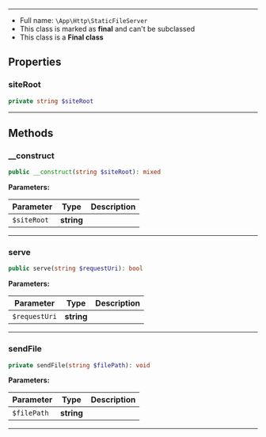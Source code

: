 
***

* Full name: `\App\Http\StaticFileServer`
* This class is marked as **final** and can't be subclassed
* This class is a **Final class**

## Properties

### siteRoot

```php
private string $siteRoot
```

***

## Methods

### __construct

```php
public __construct(string $siteRoot): mixed
```

**Parameters:**

| Parameter   | Type       | Description |
|-------------|------------|-------------|
| `$siteRoot` | **string** |             |

***

### serve

```php
public serve(string $requestUri): bool
```

**Parameters:**

| Parameter     | Type       | Description |
|---------------|------------|-------------|
| `$requestUri` | **string** |             |

***

### sendFile

```php
private sendFile(string $filePath): void
```

**Parameters:**

| Parameter   | Type       | Description |
|-------------|------------|-------------|
| `$filePath` | **string** |             |

***
